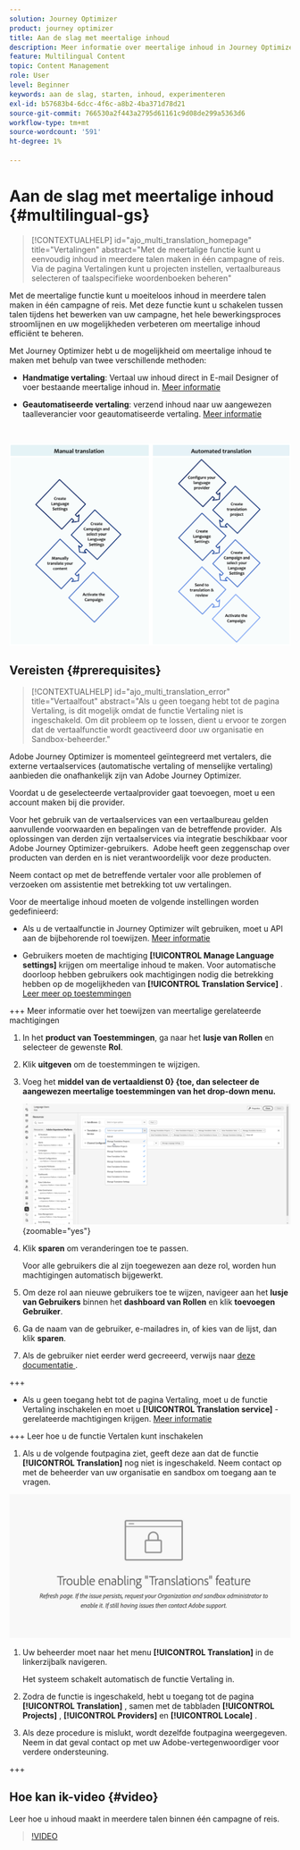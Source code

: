 ```yaml
---
solution: Journey Optimizer
product: journey optimizer
title: Aan de slag met meertalige inhoud
description: Meer informatie over meertalige inhoud in Journey Optimizer
feature: Multilingual Content
topic: Content Management
role: User
level: Beginner
keywords: aan de slag, starten, inhoud, experimenteren
exl-id: b57683b4-6dcc-4f6c-a8b2-4ba371d78d21
source-git-commit: 766530a2f443a2795d61161c9d08de299a5363d6
workflow-type: tm+mt
source-wordcount: '591'
ht-degree: 1%

---
```


# Aan de slag met meertalige inhoud {#multilingual-gs}

>[!CONTEXTUALHELP]
>id="ajo_multi_translation_homepage"
>title="Vertalingen"
>abstract="Met de meertalige functie kunt u eenvoudig inhoud in meerdere talen maken in één campagne of reis. Via de pagina Vertalingen kunt u projecten instellen, vertaalbureaus selecteren of taalspecifieke woordenboeken beheren"

Met de meertalige functie kunt u moeiteloos inhoud in meerdere talen maken in één campagne of reis. Met deze functie kunt u schakelen tussen talen tijdens het bewerken van uw campagne, het hele bewerkingsproces stroomlijnen en uw mogelijkheden verbeteren om meertalige inhoud efficiënt te beheren.

Met Journey Optimizer hebt u de mogelijkheid om meertalige inhoud te maken met behulp van twee verschillende methoden:

* **Handmatige vertaling**: Vertaal uw inhoud direct in E-mail Designer of voer bestaande meertalige inhoud in. [Meer informatie](multilingual-manual.md)

* **Geautomatiseerde vertaling**: verzend inhoud naar uw aangewezen taalleverancier voor geautomatiseerde vertaling. [Meer informatie](multilingual-automated.md)

</br>

![](assets/translation_schema.png)

## Vereisten {#prerequisites}

>[!CONTEXTUALHELP]
>id="ajo_multi_translation_error"
>title="Vertaalfout"
>abstract="Als u geen toegang hebt tot de pagina Vertaling, is dit mogelijk omdat de functie Vertaling niet is ingeschakeld. Om dit probleem op te lossen, dient u ervoor te zorgen dat de vertaalfunctie wordt geactiveerd door uw organisatie en Sandbox-beheerder."

Adobe Journey Optimizer is momenteel geïntegreerd met vertalers, die externe vertaalservices (automatische vertaling of menselijke vertaling) aanbieden die onafhankelijk zijn van Adobe Journey Optimizer.

Voordat u de geselecteerde vertaalprovider gaat toevoegen, moet u een account maken bij die provider.

Voor het gebruik van de vertaalservices van een vertaalbureau gelden aanvullende voorwaarden en bepalingen van de betreffende provider.  Als oplossingen van derden zijn vertaalservices via integratie beschikbaar voor Adobe Journey Optimizer-gebruikers.  Adobe heeft geen zeggenschap over producten van derden en is niet verantwoordelijk voor deze producten.

Neem contact op met de betreffende vertaler voor alle problemen of verzoeken om assistentie met betrekking tot uw vertalingen.

Voor de meertalige inhoud moeten de volgende instellingen worden gedefinieerd:

* Als u de vertaalfunctie in Journey Optimizer wilt gebruiken, moet u API aan de bijbehorende rol toewijzen. [Meer informatie](https://experienceleague.adobe.com/en/docs/experience-platform/landing/platform-apis/api-authentication#assign-api-to-a-role)

* Gebruikers moeten de machtiging **[!UICONTROL Manage Language settings]** krijgen om meertalige inhoud te maken. Voor automatische doorloop hebben gebruikers ook machtigingen nodig die betrekking hebben op de mogelijkheden van **[!UICONTROL Translation Service]** . [ Leer meer op toestemmingen ](../administration/permissions.md)

+++ Meer informatie over het toewijzen van meertalige gerelateerde machtigingen

   1. In het **product van Toestemmingen**, ga naar het **lusje van Rollen** en selecteer de gewenste **Rol**.

   1. Klik **uitgeven** om de toestemmingen te wijzigen.

   1. Voeg het **middel van de vertaaldienst 0} {toe, dan selecteer de aangewezen meertalige toestemmingen van het drop-down menu.**

      ![](assets/multilingual-permission.png){zoomable="yes"}

   1. Klik **sparen** om veranderingen toe te passen.

      Voor alle gebruikers die al zijn toegewezen aan deze rol, worden hun machtigingen automatisch bijgewerkt.

   1. Om deze rol aan nieuwe gebruikers toe te wijzen, navigeer aan het **lusje van Gebruikers** binnen het **dashboard van Rollen** en klik **toevoegen Gebruiker**.

   1. Ga de naam van de gebruiker, e-mailadres in, of kies van de lijst, dan klik **sparen**.

   1. Als de gebruiker niet eerder werd gecreeerd, verwijs naar [ deze documentatie ](https://experienceleague.adobe.com/en/docs/experience-platform/access-control/abac/permissions-ui/users).

+++

* Als u geen toegang hebt tot de pagina Vertaling, moet u de functie Vertaling inschakelen en moet u **[!UICONTROL Translation service]** -gerelateerde machtigingen krijgen. [Meer informatie](../administration/ootb-permissions.md)

+++ Leer hoe u de functie Vertalen kunt inschakelen

   1. Als u de volgende foutpagina ziet, geeft deze aan dat de functie **[!UICONTROL Translation]** nog niet is ingeschakeld. Neem contact op met de beheerder van uw organisatie en sandbox om toegang aan te vragen.

  ![](assets/multi-troubleshoot.png)

   1. Uw beheerder moet naar het menu **[!UICONTROL Translation]** in de linkerzijbalk navigeren.

      Het systeem schakelt automatisch de functie Vertaling in.

   1. Zodra de functie is ingeschakeld, hebt u toegang tot de pagina **[!UICONTROL Translation]** , samen met de tabbladen **[!UICONTROL Projects]** , **[!UICONTROL Providers]** en **[!UICONTROL Locale]** .

   1. Als deze procedure is mislukt, wordt dezelfde foutpagina weergegeven. Neem in dat geval contact op met uw Adobe-vertegenwoordiger voor verdere ondersteuning.

+++

## Hoe kan ik-video {#video}

Leer hoe u inhoud maakt in meerdere talen binnen één campagne of reis.

>[!VIDEO](https://video.tv.adobe.com/v/3430921/)
